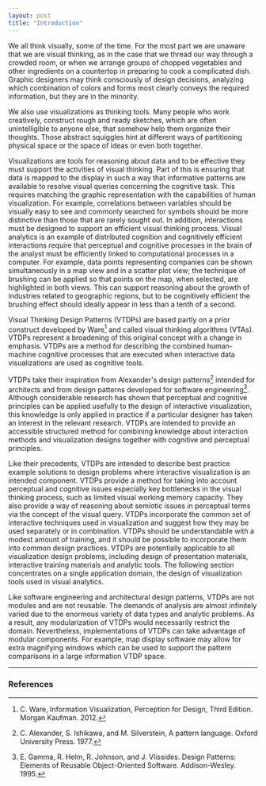 ```yaml
---
layout: post
title: "Introduction"
---
```


We all think visually, some of the time. For the most part we are unaware that
we are visual thinking, as in the case that we thread our way through a crowded
room, or when we arrange groups of chopped vegetables and other ingredients on a
countertop in preparing to cook a complicated dish.  Graphic designers may think
consciously of design decisions, analyzing which combination of colors and forms
most clearly conveys the required information, but they are in the minority.

We also use visualizations as thinking tools. Many people who work creatively,
construct rough and ready sketches, which are often unintelligible to anyone
else, that somehow help them organize their thoughts. Those abstract squiggles
hint at different ways of partitioning physical space or the space of ideas or
even both together.

Visualizations are tools for reasoning about data and to be effective they must
support the activities of visual thinking.  Part of this is ensuring that data
is mapped to the display in such a way that informative patterns are available
to resolve visual queries concerning the cognitive task. This requires matching
the graphic representation with the capabilities of human visualization.  For
example, correlations between variables should be visually easy to see and
commonly searched for symbols should be more distinctive than those that are
rarely sought out.  In addition, interactions must be designed to support an
efficient visual thinking process. Visual analytics is an example of distributed
cognition and cognitively efficient interactions require that perceptual and
cognitive processes in the brain of the analyst must be efficiently linked to
computational processes in a computer. For example, data points representing
companies can be shown simultaneously in a map view and in a scatter plot view;
the technique of brushing can be applied so that points on the map, when
selected, are highlighted in both views. This can support reasoning about the
growth of industries related to geographic regions, but to be cognitively
efficient the brushing effect should ideally appear in less than a tenth of a
second.

Visual Thinking Design Patterns (VTDPs) are based partly on a prior construct
developed by Ware[^1] and called visual thinking algorithms (VTAs).  VTDPs
represent a broadening of this original concept with a change in emphasis. VTDPs
are a method for describing the combined human-machine cognitive processes that
are executed when interactive data visualizations are used as cognitive tools.

VTDPs take their inspiration from Alexander's design patterns[^2] intended for
architects and from design patterns developed for software engineering[^3].
Although considerable research has shown that perceptual and cognitive
principles can be applied usefully to the design of interactive visualization,
this knowledge is only applied in practice if a particular designer has taken an
interest in the relevant research.  VTDPs are intended to provide an accessible
structured method for combining knowledge about interaction methods and
visualization designs together with cognitive and perceptual principles.

Like their precedents, VTDPs are intended to describe best practice example
solutions to design problems where interactive visualization is an intended
component. VTDPs provide a method for taking into account perceptual and
cognitive issues especially key bottlenecks in the visual thinking process, such
as limited visual working memory capacity.  They also provide a way of reasoning
about semiotic issues in perceptual terms via the concept of the visual query.
VTDPs incorporate the common set of interactive techniques used in visualization
and suggest how they may be used separately or in combination. VTDPs should be
understandable with a modest amount of training, and it should be possible to
incorporate them into common design practices. VTDPs are potentially applicable
to all visualization design problems, including design of presentation
materials, interactive training materials and analytic tools.  The following
section concentrates on a single application domain, the design of visualization
tools used in visual analytics.

Like software engineering and architectural design patterns, VTDPs are not
modules and are not reusable.  The demands of analysis are almost infinitely
varied due to the enormous variety of data types and analytic problems.  As a
result, any modularization of VTDPs would necessarily restrict the domain.
Nevertheless, implementations of VTDPs can take advantage of modular components.
For example, map display software may allow for extra magnifying windows which
can be used to support the pattern comparisons in a large information VTDP
space.

------

### References

[^1]: C. Ware, Information Visualization, Perception for Design, Third Edition.  Morgan Kaufman. 2012.
[^2]: C. Alexander, S. Ishikawa, and M. Silverstein, A pattern language. Oxford University Press. 1977.
[^3]: E. Gamma, R. Helm, R. Johnson, and J. Vlissides. Design Patterns: Elements of Reusable Object-Oriented Software. Addison-Wesley. 1995.
